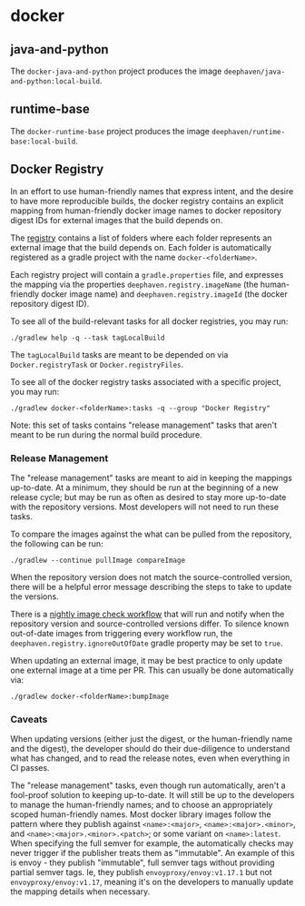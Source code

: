 # docker

## java-and-python

The `docker-java-and-python` project produces the image `deephaven/java-and-python:local-build`.

## runtime-base

The `docker-runtime-base` project produces the image `deephaven/runtime-base:local-build`.

## Docker Registry

In an effort to use human-friendly names that express intent, and the desire to have more reproducible builds, the
docker registry contains an explicit mapping from human-friendly docker image names to docker repository digest IDs for
external images that the build depends on.

The [registry](registry/) contains a list of folders where each folder represents an external image that the build
depends on. Each folder is automatically registered as a gradle project with the name `docker-<folderName>`.

Each registry project will contain a `gradle.properties` file, and expresses the mapping via the properties
`deephaven.registry.imageName` (the human-friendly docker image name) and `deephaven.registry.imageId`
(the docker repository digest ID).

To see all of the build-relevant tasks for all docker registries, you may run:

```shell
./gradlew help -q --task tagLocalBuild
```

The `tagLocalBuild` tasks are meant to be depended on via `Docker.registryTask` or `Docker.registryFiles`.

To see all of the docker registry tasks associated with a specific project, you may run:

```shell
./gradlew docker-<folderName>:tasks -q --group "Docker Registry"
```

Note: this set of tasks contains "release management" tasks that aren't meant to be run during the normal build procedure.

### Release Management

The "release management" tasks are meant to aid in keeping the mappings up-to-date. At a minimum, they should be run
at the beginning of a new release cycle; but may be run as often as desired to stay more up-to-date with the repository
versions. Most developers will not need to run these tasks.

To compare the images against the what can be pulled from the repository, the following can be run:

```shell
./gradlew --continue pullImage compareImage
```

When the repository version does not match the source-controlled version, there will be a helpful error message
describing the steps to take to update the versions.

There is a [nightly image check workflow](/.github/workflows/nightly-image-check.yml) that will run and notify when the
repository version and source-controlled versions differ. To silence known out-of-date images from triggering every
workflow run, the `deephaven.registry.ignoreOutOfDate` gradle property may be set to `true`.

When updating an external image, it may be best practice to only update one external image at a time per PR.
This can usually be done automatically via:

```shell
./gradlew docker-<folderName>:bumpImage
```

### Caveats

When updating versions (either just the digest, or the human-friendly name and the digest), the developer should do
their due-diligence to understand what has changed, and to read the release notes, even when everything in CI passes.

The "release management" tasks, even though run automatically, aren't a fool-proof solution to keeping up-to-date. It
will still be up to the developers to manage the human-friendly names; and to choose an appropriately scoped
human-friendly names. Most docker library images follow the pattern where they publish against `<name>:<major>`,
`<name>:<major>.<minor>`, and `<name>:<major>.<minor>.<patch>`; or some variant on `<name>:latest`. When specifying the
full semver for example, the automatically checks may never trigger if the publisher treats them as "immutable". An
example of this is envoy - they publish "immutable", full semver tags without providing partial semver tags. Ie, they
publish `envoyproxy/envoy:v1.17.1` but not `envoyproxy/envoy:v1.17`, meaning it's on the developers to manually update
the mapping details when necessary.
